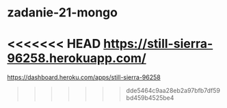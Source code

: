 # zadanie-21-mongo
<<<<<<< HEAD
https://still-sierra-96258.herokuapp.com/
=======
https://dashboard.heroku.com/apps/still-sierra-96258
>>>>>>> dde5464c9aa28eb2a97bfb7df59bd459b4525be4
